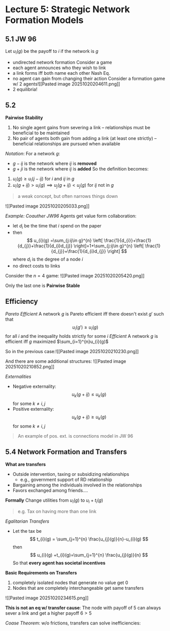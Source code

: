 # Lecture 5: Strategic Network Formation Models

## 5.1 JW 96
Let  $u_{i}(g)$ be the payoff to $i$ if the network is $g$
- undirected network formation
Consider a game
- each agent announces who they wish to link
- a link forms iff both name each other
Nash Eq.
- no agent can gain from changing their action
Consider a formation game w/ 2 agents![[Pasted image 20251020204611.png]]
- 2 equilibria!
## 5.2
**Pairwise Stability**
1. No single agent gains from severing a link – relationships must be beneficial to be maintained
2. No pair of agents both gain from adding a link (at least one strictly) – beneficial relationships are pursued when available

*Notation*:
For a network $g$:
- $g-ij$ is the network where $ij$ is **removed**
- $g+ji$ is the network where $ij$ is **added**
So the definition becomes:
1. $u_{i}(g)\ge u_{i}(j-ij)$ for $i$ and $ij$ in $g$
2. $u_{i}(g+ij)>u_{i}(g)\implies u_{j}(g+ij)<u_{j}(g)$ for $ij$ not in $g$
>a weak concept, but often narrows things down

![[Pasted image 20251020205033.png]]

*Example: Coauther JW96*
Agents get value form collaboration:
- let $d_{i}$ be the time that $i$ spend on the paper
- then $$
u_{i}(g) =\sum_{j:ij\in g}^{n} \left[ \frac{1}{d_{i}}+\frac{1}{d_{j}}+\frac{1}{d_{i}d_{j}} \right]=1+\sum_{j:ij\in g}^{n} \left[ \frac{1}{d_{j}}+\frac{1}{d_{i}d_{j}} \right]
	$$where $d_{i}$ is the degree of a node $i$
- no direct costs to links

Consider the $n=4$ game:
![[Pasted image 20251020205420.png]]

Only the last one is **Pairwise Stable**

## Efficiency
*Pareto Efficient*
A network $g$ is Pareto efficient iff there doesn't exist $g'$ such that $$
u_{i}(g')\ge u_{i}(g)
$$for all $i$ and the inequality holds strictly for some $i$
*Efficient*
A network $g$ is efficient iff $g$ maximized $\sum_{i=1}^{n}u_{i}(g)$

So in the previous case:![[Pasted image 20251020210230.png]]

And there are some additional structures:
![[Pasted image 20251020210852.png]]


*Externalities*
- Negative externality:$$
u_{k}(g+ij)\le u_{k}(g)
$$for some $k\neq i,j$
- Positive externality:$$
u_{k}(g+ij)\ge u_{k}(g)
$$for some $k\neq i,j$
> An example of pos. ext. is connections model in JW 96

## 5.4 Network Formation and Transfers

**What are transfers**
- Outside intervention, taxing or subsidizing relationships
	- e.g., government support of RD relationship
- Bargaining among the individuals involved in the relationships
- Favors exchanged among friends….

**Formally**
Change utilities from $u_{i}(g)$ to $u_{i}+t_{i}(g)$
> e.g. Tax on having more than one link

*Egalitarian Transfers*
- Let the tax be $$
t_{i}(g) = \sum_{j=1}^{n} \frac{u_{j}(g)}{n}-u_{i}(g)
$$then $$
u_{i}(g) +t_{i}(g)=\sum_{j=1}^{n} \frac{u_{j}(g)}{n}
$$So that **every agent has societal incentives**


**Basic Requirements on Transfers**
1. completely isolated nodes that generate no value get $0$
2. Nodes that are completely interchangeable get same transfers

![[Pasted image 20251020234615.png]]

**This is not an eq w/ transfer cause**:
The node with payoff of 5 can always sever a link and get a higher payoff $6>5$

*Coase Theorem*:
w/o frictions, transfers can solve inefficiencies:
> 